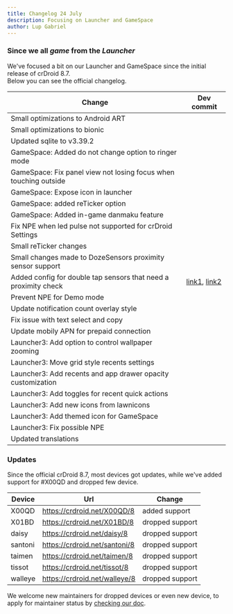 ```yaml
---
title: Changelog 24 July
description: Focusing on Launcher and GameSpace
author: Lup Gabriel
---
```

### Since we all *game* from the *Launcher*

We've focused a bit on our Launcher and GameSpace since the initial release of crDroid 8.7.  
Below you can see the official changelog.

| Change | Dev commit |
| --- | --- |
| Small optimizations to Android ART | |
| Small optimizations to bionic | |
| Updated sqlite to v3.39.2 | |
| GameSpace: Added do not change option to ringer mode | |
| GameSpace: Fix panel view not losing focus when touching outside | |
| GameSpace: Expose icon in launcher | |
| GameSpace: added reTicker option | |
| GameSpace: Added in-game danmaku feature | |
| Fix NPE when led pulse not supported for crDroid Settings | |
| Small reTicker changes | |
| Small changes made to DozeSensors proximity sensor support | |
| Added config for double tap sensors that need a proximity check | [link1](https://github.com/crdroidandroid/android_frameworks_base/commit/5e2eecc1280a395c2fea60dffc16d3bca459f3d3), [link2](https://github.com/crdroidandroid/android_frameworks_base/commit/15076f91e5643ba652512de0e021669d1e3dbc12) | |
| Prevent NPE for Demo mode | |
| Update notification count overlay style | |
| Fix issue with text select and copy | |
| Update mobily APN for prepaid connection | |
| Launcher3: Add option to control wallpaper zooming | |
| Launcher3: Move grid style recents settings | |
| Launcher3: Add recents and app drawer opacity customization | |
| Launcher3: Add toggles for recent quick actions | |
| Launcher3: Add new icons from lawnicons | |
| Launcher3: Add themed icon for GameSpace | |
| Launcher3: Fix possible NPE | |
| Updated translations | |

### Updates
Since the official crDroid 8.7, most devices got updates, while we've added support for #X00QD and dropped few device.

| Device | Url | Change |
| --- | --- | --- |
| X00QD | https://crdroid.net/X00QD/8 | added support |
| X01BD | https://crdroid.net/X01BD/8 | dropped support |
| daisy | https://crdroid.net/daisy/8 | dropped support |
| santoni | https://crdroid.net/santoni/8 | dropped support |
| taimen | https://crdroid.net/taimen/8 | dropped support |
| tissot | https://crdroid.net/tissot/8 | dropped support |
| walleye | https://crdroid.net/walleye/8 | dropped support |

We welcome new maintainers for dropped devices or even new device, to apply for maintainer status by [checking our doc](https://github.com/crdroidandroid/android#3-how-to-become-an-official-maintainer).
